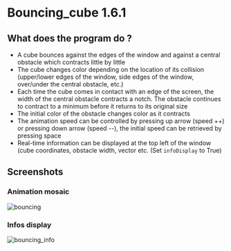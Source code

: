 # Bouncing_cube 1.6.1

## What does the program do ?
- A cube bounces against the edges of the window and against a central obstacle which contracts little by little
- The cube changes color depending on the location of its collision (upper/lower edges of the window, side edges of the window, over/under the central obstacle, etc.)
- Each time the cube comes in contact with an edge of the screen, the width of the central obstacle contracts a notch. The obstacle continues to contract to a minimum before it returns to its original size
- The initial color of the obstacle changes color as it contracts
- The animation speed can be controlled by pressing up arrow (speed ++) or pressing down arrow (speed --), the initial speed can be retrieved by pressing space
- Real-time information can be displayed at the top left of the window (cube coordinates, obstacle width, vector etc. (Set `infoDisplay` to True)

## Screenshots
### Animation mosaic
![bouncing](https://user-images.githubusercontent.com/11463619/97807740-dcb2a500-1c62-11eb-8fbd-18d26d138d20.jpg)

### Infos display
![bouncing_info](https://user-images.githubusercontent.com/11463619/97807743-e20fef80-1c62-11eb-819d-89c5786ad166.jpg)
